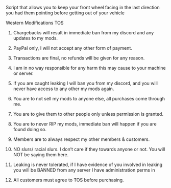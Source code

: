 Script that allows you to keep your front wheel facing in the last direction you had them pointing before getting out of your vehicle

Western Modifications TOS

1. Chargebacks will result in immediate ban from my discord and any updates to my mods.

2. PayPal only, I will not accept any other form of payment.

3. Transactions are final, no refunds will be given for any reason.

4. I am in no way responsible for any harm this may cause to your machine or server.

5. If you are caught leaking I will ban you from my discord, and you will never have access to any other my mods again.

6. You are to not sell my mods to anyone else, all purchases come through me.

7. You are to give them to other people only unless permission is granted.

8. You are to never RIP my mods, immediate ban will happen if you are found doing so.

9. Members are to always respect my other members & customers.

10. NO slurs/ racial slurs. I don’t care if they towards anyone or not. You will NOT be saying them here.

11. Leaking is never tolerated, if I have evidence of you involved in leaking you will be BANNED from any server I have administration perms in

12. All customers must agree to TOS before purchasing.
